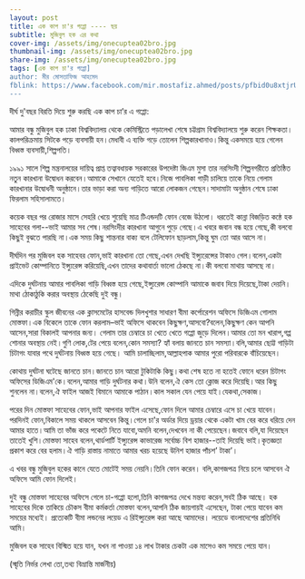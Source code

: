 ```yaml
---
layout: post
title: এক কাপ চা'র গপ্পো ---- ছয়
subtitle: মুজিবুল হক এর কথা
cover-img: /assets/img/onecuptea02bro.jpg
thumbnail-img: /assets/img/onecuptea02bro.jpg
share-img: /assets/img/onecuptea02bro.jpg
tags: [এক কাপ চা'র গপ্পো]
author: মীর মোসতাফিজ আহমেদ
fblink: https://www.facebook.com/mir.mostafiz.ahmed/posts/pfbid0u8xtjrU1bkzoFpMR9MbCujSTr9DGAcuCzfB7QQQ4Yt2gDxmiGzNjdmhmZ2ZxK83ml
---
```

<p>দীর্ঘ দু'বছর বিরতি দিয়ে শুরু করছি এক কাপ চা’র এ গপ্পো:
</p>
<p>আমার বন্ধু মুজিবুল হক ঢাকা বিশ্ববিদ্যালয় থেকে কেমিস্ট্রিতে পড়ালেখা শেষে চট্টগ্রাম বিশ্ববিদ্যালয়ে শুরু করেন শিক্ষকতা। কালপরিক্রমায় সিটকে পড়ে ব্যবসায়ী হন।মেধাবী এ ব্যক্তি গড়ে তোলেন শিল্পকারখানাও।কিন্তু একসময়ে হয়ে গেলেন বিধ্বস্ত ব্যবসায়ী,শিল্পপতি।
</p>
<p>১৯৯১ সালে শিল্প মন্ত্রনালয়ের দায়িত্ব প্রাপ্ত তত্বাবধায়ক সরকারের উপদেষ্টা জিএম মুসা তার নরসিংদী শিল্পনগরীতে প্রতিষ্ঠিত নতুন কারখানা উদ্বোধন করবেন।আমাকে সেখানে যেতেই হবে।নিজে পাবলিকা গাড়ী চালিয়ে তাকে নিয়ে গেলাম কারখানার উদ্বোধনী অনুষ্ঠানে।তার ভাড়া করা অন্য গাড়িতে আরো লোকজন গেছেন।সাদামাটা অনুষ্ঠান শেষে ঢাকা ফিরলাম সহিসালামতে।</p>
<p>কয়েক বছর পর রোজার মাসে সেহরি খেয়ে শুয়েছি মাত্র টিএন্ডদটি ফোন বেজে উঠলো। ধরতেই কান্না বিজড়িত কন্ঠে হক সাহেবের গলা--ভাই আমার সব শেষ।নরসিংদীর কারখানা আগুনে পুড়ে গেছে।এ খবরে জবান বন্ধ হয়ে গেছে,কী বলবো কিছুই  বুঝতে পারছি না।এক সময় কিছু শান্তনার বাক্য বলে টেলিফোন ছাড়লাম,কিন্তু ঘুম তো আর আসে না।</p>
<p>দীর্ঘদিন পর মুজিবল হক সাহেবর ফোন,ভাই কারখানা তো গেছে,এখন দেখছি ইন্স্যুরেন্সের টাকাও গেল।বলেন,একটা প্রাইভেট কোম্পানিতে ইন্স্যুরেন্স করিয়েছি,এখন তাদের কথাবার্তা ভালো ঠেকছে না।কী বলবো মাথায় আসছে না।
</p>
<p>এদিকে দুর্ঘটনায় আমার পাবলিকা গাড়ি বিধ্বস্ত হয়ে গেছে,ইন্স্যুরেন্স কোম্পানি আমাকে জবাব দিয়ে দিয়েছে,টাকা দেয়নি।মাথা ঠোকাঠুকি করার অবস্থায় ঠেকেছি দুই বন্ধু।
</p>
<p>গিন্নীর করাচীর স্কুল জীবনের এক ক্লাসমেটের হাসবেন্ড দিলখুশার সাধারণ বীমা কর্পোরেশন অফিসে ডিজিএম গোলাম মোস্তফা।এক বিকেলে তাকে ফোন করলাম–ভাই অফিসে থাকবেন কিছুক্ষণ,আসবো?বলেন,কিছুক্ষণ কেন আপনি আসেন,সারা বিকালই আপনার জন্য। গেলাম তার চেম্বারে চা খেতে খেতে গপ্পো জুড়ে দিলেন।আমার তো মন খারাপ,গপ্প শোনার অবস্থায় নেই।গুণি লোক,টের পেয়ে বলেন,কোন সমস্যা? হ্যাঁ বলায় জানতে চান সমস্যা।বলি,আমার ছোট্ট গাড়িটা চিটাগং যাবার পথে দুর্ঘটনায় বিধ্বস্ত হয়ে গেছে। আমি চালাচ্ছিলাম,আল্লাহপাক আমার পুরো পরিবারকে বাঁচিয়েছেন।
</p>
<p>কোথায় দুর্ঘটনা ঘটেছে জানতে চান।জানতে চান আরো টুকিটাকি কিছু।কথা শেষ হতে না হতেই ফোনে ধরেন চিটাগং অফিসের ডিজিএম'কে।বলেন,আমার গাড়ি দুর্ঘটনার কথা।উনি বলেন,ঐ কেস তো ক্লোজ করে দিয়েছি।আর কিছু শুনলেন না।বলেন,ঐ ফাইল আজই বিমানে আমাকে পাঠান।কাল সকাল যেন পেয়ে যাই।যেকথা,সেকাজ।
</p>
<p>পরের দিন মোস্তফা সাহেবের ফোন,ভাই আপনার ফাইল এসেছে,ফোন দিলে আমার চেম্বারে এসে চা খেয়ে যাবেন।পরদিনই ফোন,বিকালে সময় থাকলে আসবেন কিন্তু।গেলে চা'র অর্ডার দিয়ে ড্রয়ার থেকে একটা খাম বের করে ধরিয়ে দেন আমার হাতে।আমি তা ভাঁজ করে পকেটে নিতে যাবো,অমনি বলেন,দেখবেন না কী পেয়েছেন।জবাবে বলি,যা দিয়েছেন তাতেই খুশি।মোস্তফা সাহেব বলেন,থার্ডপার্টি ইন্স্যুরেন্স কাভারেজ সর্বোচ্চ বিশ হাজার--তাই দিয়েছি ভাই।কৃতজ্ঞতা প্রকাশ করে বের হলাম।ঐ গাড়ি রাস্তায় নামাতে আমার খরচ হয়েছে উনিশ হাজার পাঁচশ’ টাকা’।
</p>
<p>
এ খবর বন্ধু মুজিবুল হকের কানে যেতে মোটেই সময় নেয়নি।তিনি ফোন করেন। বলি,কাগজপত্র নিয়ে চলে আসবেন ঐ অফিসে আমি ফোন দিলেই।</p>
<p>দুই বন্ধু মোস্তফা সাহেবের অফিসে গেলে চা-গপ্পো হলো,তিনি কাগজপত্র দেখে মন্তব্য করেন,সবই ঠিক আছে। হক সাহেবের দিকে তাকিয়ে চৌকস বীমা কর্মকর্তা মোস্তফা বলেন,আপনি ঠিক জায়গায়ই এসেছেন, টাকা পেয়ে যাবেন কম সময়ের মধ্যেই। প্রত্যেকটি বীমা লন্ডনের লয়েড এ রিইন্স্যুরেন্স করা আছে আমাদের। লয়েডে বাংলাদেশের প্রতিনিধি আমি।</p>
<p>মুজিবল হক সাহেব বিস্মিত হয়ে যান, যখন না পাওয়া ১৪ লাখ টাকার চেকটা এক মাসেও কম সময়ে পেয়ে যান।
</p>
<p>(স্মৃতি নির্ভর লেখা তো,তথ্য বিভ্রান্তি  মার্জনীয়)
</p>
